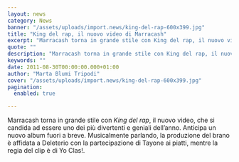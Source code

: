 ```yaml
---
layout: news
category: News
banner: "/assets/uploads/import.news/king-del-rap-600x399.jpg"
title: "King del rap, il nuovo video di Marracash"
excerpt: "Marracash torna in grande stile con King del rap, il nuovo video, che si candida ad essere uno dei più divertenti e geniali dell’anno. Anticipa un nuovo album fuori a breve. Musicalmente parlando, la produzione del brano è affidata a Deleterio con la partecipazione di Tayone ai piatti, mentre la regia del clip è di [&hellip"
quote: ""
description: "Marracash torna in grande stile con King del rap, il nuovo video, che si candida ad essere uno dei più divertenti e geniali dell’anno. Anticipa un nuovo album fuori a breve. Musicalmente parlando, la produzione del brano è affidata a Deleterio con la partecipazione di Tayone ai piatti, mentre la regia del clip è di [&hellip"
keywords: ""
date: 2011-08-30T00:00:00.000+01:00
author: "Marta Blumi Tripodi"
cover: "/assets/uploads/import.news/king-del-rap-600x399.jpg"
pagination:
  enabled: true

---
```


Marracash torna in grande stile con _King del rap_, il nuovo video, che si candida ad essere uno dei più divertenti e geniali dell’anno. Anticipa un nuovo album fuori a breve. Musicalmente parlando, la produzione del brano è affidata a Deleterio con la partecipazione di Tayone ai piatti, mentre la regia del clip è di Yo Clas!.